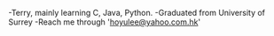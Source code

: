 -Terry, mainly learning C, Java, Python.
-Graduated from University of Surrey
-Reach me through 'hoyulee@yahoo.com.hk'
